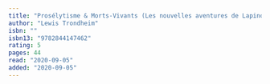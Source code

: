 ```yaml
---
title: "Prosélytisme & Morts-Vivants (Les nouvelles aventures de Lapinot, #3)"
author: "Lewis Trondheim"
isbn: ""
isbn13: "9782844147462"
rating: 5
pages: 44
read: "2020-09-05"
added: "2020-09-05"
---
```


